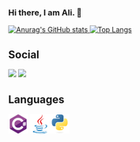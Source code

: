 ### Hi there, I am Ali. 👋


[![Anurag's GitHub stats](https://github-readme-stats.vercel.app/api?username=alikonar&show_icons=true&theme=radical)
](https://github.com/anuraghazra/github-readme-stats)  [![Top Langs](https://github-readme-stats.vercel.app/api/top-langs/?username=alikonar&layout=compact&theme=radical)](https://github.com/anuraghazra/github-readme-stats)

<h2>Social</h2>
<p>
<a href="https://www.linkedin.com/in/ali-konar/">
<img src="http://pngimg.com/uploads/linkedIn/linkedIn_PNG26.png" width="40" length="40"></a>
  <a href="https://twitter.com/aliikonar">
<img src="https://i.pinimg.com/originals/26/cb/a4/26cba4a440f340e70e99ba87ca76d416.png" width="40" length="40"></a>
</p>


<h2>Languages</h2>

<p><img src="https://raw.githubusercontent.com/devicons/devicon/master/icons/csharp/csharp-original.svg" alt="csharp" width="40" height="40" style="max-width:100%;"> 
<img src="https://raw.githubusercontent.com/devicons/devicon/master/icons/java/java-original.svg" alt="java" width="40" height="40" style="max-width:100%;"><img src="https://raw.githubusercontent.com/devicons/devicon/master/icons/python/python-original.svg" alt="python" width="40" height="40" style="max-width:100%;"></p>





